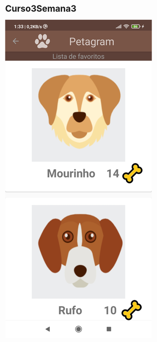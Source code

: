 # Curso3Semana3

![Edición](https://github.com/Dalinkovic/Curso3Semana3/blob/master/Screenshot_2021-04-03-01-33-02-819_com.dossis.curso3semana3.jpg?raw=true)
